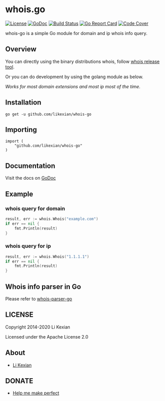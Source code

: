 # whois.go

[![License](https://img.shields.io/badge/license-Apache%202.0-blue.svg)](LICENSE)
[![GoDoc](https://godoc.org/github.com/likexian/whois-go?status.svg)](https://godoc.org/github.com/likexian/whois-go)
[![Build Status](https://travis-ci.org/likexian/whois-go.svg?branch=master)](https://travis-ci.org/likexian/whois-go)
[![Go Report Card](https://goreportcard.com/badge/github.com/likexian/whois-go)](https://goreportcard.com/report/github.com/likexian/whois-go)
[![Code Cover](https://codecov.io/gh/likexian/whois-go/graph/badge.svg)](https://codecov.io/gh/likexian/whois-go)

whois-go is a simple Go module for domain and ip whois info query.

## Overview

You can directly using the binary distributions whois, follow [whois release tool](cmd/whois).

Or you can do development by using the golang module as below.

*Works for most domain extensions and most ip most of the time.*

## Installation

    go get -u github.com/likexian/whois-go

## Importing

    import (
        "github.com/likexian/whois-go"
    )

## Documentation

Visit the docs on [GoDoc](https://godoc.org/github.com/likexian/whois-go)

## Example

### whois query for domain

```go
result, err := whois.Whois("example.com")
if err == nil {
    fmt.Println(result)
}
```

### whois query for ip

```go
result, err := whois.Whois("1.1.1.1")
if err == nil {
    fmt.Println(result)
}
```

## Whois info parser in Go

Please refer to [whois-parser-go](https://github.com/likexian/whois-parser-go)

## LICENSE

Copyright 2014-2020 Li Kexian

Licensed under the Apache License 2.0

## About

- [Li Kexian](https://www.likexian.com/)

## DONATE

- [Help me make perfect](https://www.likexian.com/donate/)
